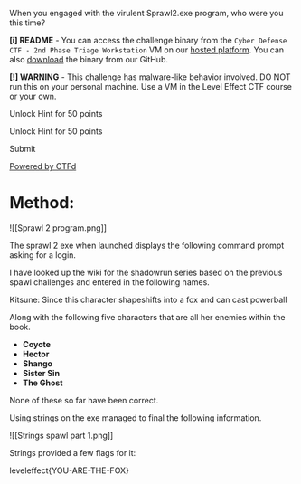 When you engaged with the virulent Sprawl2.exe program, who were you this time?

**[i] README** - You can access the challenge binary from the `Cyber Defense CTF - 2nd Phase Triage Workstation` VM on our [hosted platform](https://training.leveleffect.com/courses/2a4dccb7-3d5b-4312-816e-ef3728d25b67). You can also [download](https://github.com/Level-Effect/CyberDefenseCTF-Public/raw/main/Challenges/2024/The%20Sprawl2/theSprawl2.zip) the binary from our GitHub.

**[!] WARNING** - This challenge has malware-like behavior involved. DO NOT run this on your personal machine. Use a VM in the Level Effect CTF course or your own.

Unlock Hint for 50 points

Unlock Hint for 50 points

Submit

[Powered by CTFd](https://ctfd.io/)

# Method:

![[Sprawl 2 program.png]]


The sprawl 2 exe when launched displays the following command prompt asking for a login.

I have looked up the wiki for the shadowrun series based on the previous spawl challenges and entered in the following names.

Kitsune: Since this character shapeshifts into a fox and can cast powerball

Along with the following five characters that are all her enemies within the book.

- **Coyote**
- **Hector**
- **Shango**
- **Sister Sin**
- **The Ghost**

None of these so far have been correct.

Using strings on the exe managed to final the following information.

![[Strings spawl part 1.png]]

Strings provided a few flags for it:

leveleffect{YOU-ARE-THE-FOX}